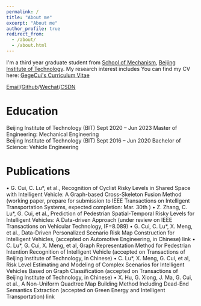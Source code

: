 ```yaml
---
permalink: /
title: "About me"
excerpt: "About me"
author_profile: true
redirect_from: 
  - /about/
  - /about.html
---
```


I'm a third year graduate student from [School of Mechanism](), [Beijing Institute of Technology](). My research interest includes 
You can find my CV here: [GegeCui's Curriculum Vitae](../assets/Curriculum_Vitae.pdf)

[Email](gegecui_bit.163.com)/[Github](http://github.com/gegecui)/[Wechat](../images/wechat.jpg)/[CSDN](https://blog.csdn.net/)

Education
======
Beijing Institute of Technology (BIT)                                                  Sept 2020 – Jun 2023
Master of Engineering: Mechanical Engineering                                               
Beijing Institute of Technology (BIT)                                                  Sept 2016 – Jun 2020
Bachelor of Science: Vehicle Engineering                                                     

Publications
======
• G. Cui, C. Lu*, et al., Recognition of Cyclist Risky Levels in Shared Space with Intelligent Vehicle: A Graph-based Cross-Skeleton Fusion Method (working paper, prepare for submission to IEEE Transactions on Intelligent Transportation Systems, expected completion: Mar. 30th )
• Z. Zhang, C. Lu*, G. Cui, et al., Prediction of Pedestrian Spatial-Temporal Risky Levels for Intelligent Vehicles: A Data-driven Approach (under review on IEEE Transactions on Vehicular Technology, IF=8.089) 
• G. Cui, C. Lu*, X. Meng, et al., Data-Driven Personalized Scenario Risk Map Construction for Intelligent Vehicles, (accepted on Automotive Engineering, in Chinese) link
• C. Lu*, G. Cui, X. Meng, et al, Graph Representation Method for Pedestrian Intention Recognition of Intelligent Vehicle (accepted on Transactions of Beijing Institute of Technology, in Chinese)
• C. Lu*, X. Meng, G. Cui, et al, Risk Level Estimating and Modeling of Complex Scenarios for Intelligent Vehicles Based on Graph Classification (accepted on Transactions of Beijing Institute of Technology, in Chinese)
• X. Hu, G. Xiong, J. Ma, G. Cui, et al., A Non-Uniform Quadtree Map Building Method Including Dead-End Semantics Extraction (accepted on Green Energy and Intelligent Transportation) link
